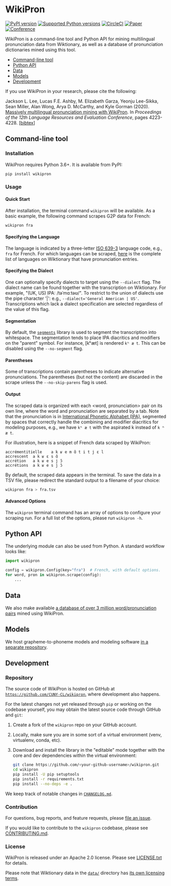 WikiPron
========

[![PyPI
version](https://badge.fury.io/py/wikipron.svg)](https://pypi.org/project/wikipron)
[![Supported Python
versions](https://img.shields.io/pypi/pyversions/wikipron.svg)](https://pypi.org/project/wikipron)
[![CircleCI](https://circleci.com/gh/CUNY-CL/wikipron/tree/master.svg?style=svg)](https://circleci.com/gh/CUNY-CL/wikipron/tree/master)
[![Paper](http://img.shields.io/badge/paper-ACL:2020.lrec--1.521-B31B1B.svg)](https://www.aclweb.org/anthology/2020.lrec-1.521/)
[![Conference](http://img.shields.io/badge/LREC-2020-4b44ce.svg)](https://lrec2020.lrec-conf.org/en/)

WikiPron is a command-line tool and Python API for mining multilingual
pronunciation data from Wiktionary, as well as a database of pronunciation
dictionaries mined using this tool.

-   [Command-line tool](#command-line-tool)
-   [Python API](#python-api)
-   [Data](#data)
-   [Models](#models)
-   [Development](#development)

If you use WikiPron in your research, please cite the following:

Jackson L. Lee, Lucas F.E. Ashby, M. Elizabeth Garza, Yeonju Lee-Sikka, Sean
Miller, Alan Wong, Arya D. McCarthy, and Kyle Gorman (2020). [Massively
multilingual pronunciation mining with
WikiPron](https://www.aclweb.org/anthology/2020.lrec-1.521/). In *Proceedings
of the 12th Language Resources and Evaluation Conference*, pages 4223-4228.
\[[bibtex](https://www.aclweb.org/anthology/2020.lrec-1.521.bib)\]

Command-line tool
-----------------

### Installation

WikiPron requires Python 3.6+. It is available from PyPI:

```bash
pip install wikipron
```

### Usage

#### Quick Start

After installation, the terminal command `wikipron` will be available. As a
basic example, the following command scrapes G2P data for French:

```bash
wikipron fra
```

#### Specifying the Language

The language is indicated by a three-letter [ISO
639-3](https://en.wikipedia.org/wiki/List_of_ISO_639-3_codes) language code,
e.g., `fra` for French. For which languages can be scraped,
[here](https://en.wiktionary.org/wiki/Category:Terms_with_IPA_pronunciation_by_language)
is the complete list of languages on Wiktionary that have pronunciation entries.

#### Specifying the Dialect

One can optionally specify dialects to target using the `--dialect` flag. The
dialect name can be found together with the transcription on Wiktionary. For
example, "(UK, US) IPA: /təˈmɑːtəʊ/". To restrict to the union of dialects use
the pipe character '\|': e.g., `--dialect='General American | US'`.
Transcriptions which lack a dialect specification are selected regardless of the
value of this flag.

#### Segmentation

By default, the [`segments`](https://github.com/cldf/segments) library is used
to segment the transcription into whitespace. The segmentation tends to place
IPA diacritics and modifiers on the "parent" symbol. For instance, \[kʰæt\] is
rendered `kʰ æ t`. This can be disabled using the `--no-segment` flag.

#### Parentheses

Some of transcriptions contain parentheses to indicate alternative pronunciations.
The parentheses (but not the content) are discarded in the scrape unless the
`--no-skip-parens` flag is used.

#### Output

The scraped data is organized with each \<word, pronunciation\> pair on its own
line, where the word and pronunciation are separated by a tab. Note that the
pronunciation is in [International Phonetic Alphabet
(IPA)](https://en.wikipedia.org/wiki/International_Phonetic_Alphabet), segmented
by spaces that correctly handle the combining and modifier diacritics for
modeling purposes, e.g., we have `kʰ æ t` with the aspirated k instead of
`k ʰ æ t`.

For illustration, here is a snippet of French data scraped by WikiPron:

```tsv
accrémentitielle    a k ʁ e m ɑ̃ t i t j ɛ l
accrescent  a k ʁ ɛ s ɑ̃
accrétion   a k ʁ e s j ɔ̃
accrétions  a k ʁ e s j ɔ̃
```

By default, the scraped data appears in the terminal. To save the data in a TSV
file, please redirect the standard output to a filename of your choice:

```bash
wikipron fra > fra.tsv
```

#### Advanced Options

The `wikipron` terminal command has an array of options to configure your
scraping run. For a full list of the options, please run `wikipron -h`.

Python API
----------

The underlying module can also be used from Python. A standard workflow looks
like:

```python
import wikipron

config = wikipron.Config(key="fra")  # French, with default options.
for word, pron in wikipron.scrape(config):
    ...
```

Data
----

We also make available [a database of over 3 million word/pronunciation
pairs](https://github.com/CUNY-CL/wikipron/tree/master/data) mined using
WikiPron.

Models
------

We host grapheme-to-phoneme models and modeling software [in a separate
repository](https://github.com/kylebgorman/wikipron-modeling).

Development
-----------

### Repository

The source code of WikiPron is hosted on GitHub at
[`https://github.com/CUNY-CL/wikipron`](https://github.com/CUNY-CL/wikipron),
where development also happens.

For the latest changes not yet released through `pip` or working on the codebase
yourself, you may obtain the latest source code through GitHub and `git`:

1.  Create a fork of the `wikipron` repo on your GitHub account.

2.  Locally, make sure you are in some sort of a virtual environment (venv,
    virtualenv, conda, etc).

3.  Download and install the library in the "editable" mode together with the
    core and dev dependencies within the virtual environment:

    ```bash
    git clone https://github.com/<your-github-username>/wikipron.git
    cd wikipron
    pip install -U pip setuptools
    pip install -r requirements.txt
    pip install --no-deps -e .
    ```

We keep track of notable changes in
[`CHANGELOG.md`](https://github.com/CUNY-CL/wikipron/blob/master/CHANGELOG.md).

### Contribution

For questions, bug reports, and feature requests, please [file an
issue](https://github.com/CUNY-CL/wikipron/issues).

If you would like to contribute to the `wikipron` codebase, please see
[CONTRIBUTING.md](https://github.com/CUNY-CL/wikipron/blob/master/CONTRIBUTING.md).

### License

WikiPron is released under an Apache 2.0 license. Please see
[LICENSE.txt](https://github.com/CUNY-CL/wikipron/blob/master/LICENSE.txt)
for details.

Please note that Wiktionary data in the
[`data/`](https://github.com/CUNY-CL/wikipron/tree/master/data) directory has
[its own licensing terms](https://en.wiktionary.org/wiki/Wiktionary:Copyrights).
